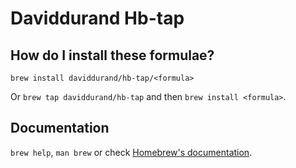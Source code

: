 # Daviddurand Hb-tap

## How do I install these formulae?

`brew install daviddurand/hb-tap/<formula>`

Or `brew tap daviddurand/hb-tap` and then `brew install <formula>`.

## Documentation

`brew help`, `man brew` or check [Homebrew's documentation](https://docs.brew.sh).
